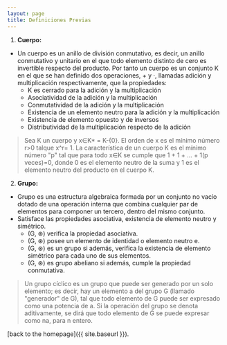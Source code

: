 ```yaml
---
layout: page
title: Definiciones Previas
---
```


1. **Cuerpo:**
* Un cuerpo es un anillo de división conmutativo, es decir, un anillo conmutativo y unitario en el que todo elemento distinto de cero es invertible respecto del producto. Por tanto un cuerpo es un conjunto K en el que se han definido dos operaciones, + y ·, llamadas adición y multiplicación respectivamente, que la propiedades:
  - K es cerrado para la adición y la multiplicación
  - Asociatividad de la adición y la multiplicación
  - Conmutatividad de la adición y la multiplicación
  - Existencia de un elemento neutro para la adición y la multiplicación
  - Existencia de elemento opuesto y de inversos
  - Distributividad de la multiplicación respecto de la adición

> Sea K un cuerpo y x∈K* = K-{0}. El orden de x es el mínimo número r>0 talque x^r= 1.
La característica de un cuerpo K es el mínimo número "p" tal que para todo x∈K se cumple que 1 + 1 + ... + 1(p veces)=0, donde 0 es el elemento neutro de la suma y 1 es el elemento neutro del producto en el cuerpo K.

2. **Grupo:**
* Grupo es una estructura algebraica formada por un conjunto no vacío dotado de una operación interna que combina cualquier par de elementos para componer un tercero, dentro del mismo conjunto.
* Satisface las propiedades asociativa, existencia de elemento neutro y simétrico.
  * (G, ⊛) verifica la propiedad asociativa.
  * (G, ⊛) posee un elemento de identidad o elemento neutro e.
  * (G, ⊛) es un grupo si además, verifica la existencia de elemento simétrico para cada uno de sus elementos.
  * (G, ⊛) es grupo abeliano si además, cumple la propiedad conmutativa.
  
>Un grupo cíclico es un grupo que puede ser generado por un solo elemento; es decir, hay un elemento a del grupo G (llamado "generador" de G), tal que todo elemento de G puede ser expresado como una potencia de a. Si la operación del grupo se denota aditivamente, se dirá que todo elemento de G se puede expresar como na, para n entero.

[back to the homepage]({{ site.baseurl }}).
